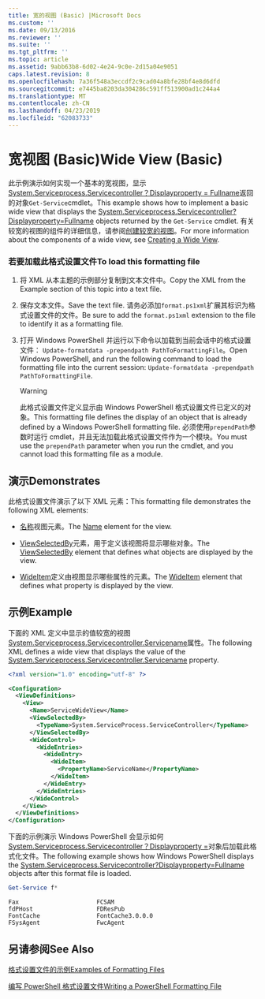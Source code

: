 ```yaml
---
title: 宽的视图 (Basic) |Microsoft Docs
ms.custom: ''
ms.date: 09/13/2016
ms.reviewer: ''
ms.suite: ''
ms.tgt_pltfrm: ''
ms.topic: article
ms.assetid: 9abb63b8-6d02-4e24-9c0e-2d15a04e9051
caps.latest.revision: 8
ms.openlocfilehash: 7a36f548a3eccdf2c9cad04a8bfe28bf4e8d6dfd
ms.sourcegitcommit: e7445ba8203da304286c591ff513900ad1c244a4
ms.translationtype: MT
ms.contentlocale: zh-CN
ms.lasthandoff: 04/23/2019
ms.locfileid: "62083733"
---
```

# <a name="wide-view-basic"></a><span data-ttu-id="cf554-102">宽视图 (Basic)</span><span class="sxs-lookup"><span data-stu-id="cf554-102">Wide View (Basic)</span></span>

<span data-ttu-id="cf554-103">此示例演示如何实现一个基本的宽视图，显示[System.Serviceprocess.Servicecontroller？Displayproperty = Fullname](/dotnet/api/System.ServiceProcess.ServiceController)返回的对象`Get-Service`cmdlet。</span><span class="sxs-lookup"><span data-stu-id="cf554-103">This example shows how to implement a basic wide view that displays the [System.Serviceprocess.Servicecontroller?Displayproperty=Fullname](/dotnet/api/System.ServiceProcess.ServiceController) objects returned by the `Get-Service` cmdlet.</span></span> <span data-ttu-id="cf554-104">有关较宽的视图的组件的详细信息，请参阅[创建较宽的视图](./creating-a-wide-view.md)。</span><span class="sxs-lookup"><span data-stu-id="cf554-104">For more information about the components of a wide view, see [Creating a Wide View](./creating-a-wide-view.md).</span></span>

### <a name="to-load-this-formatting-file"></a><span data-ttu-id="cf554-105">若要加载此格式设置文件</span><span class="sxs-lookup"><span data-stu-id="cf554-105">To load this formatting file</span></span>

1. <span data-ttu-id="cf554-106">将 XML 从本主题的示例部分复制到文本文件中。</span><span class="sxs-lookup"><span data-stu-id="cf554-106">Copy the XML from the Example section of this topic into a text file.</span></span>

2. <span data-ttu-id="cf554-107">保存文本文件。</span><span class="sxs-lookup"><span data-stu-id="cf554-107">Save the text file.</span></span> <span data-ttu-id="cf554-108">请务必添加`format.ps1xml`扩展其标识为格式设置文件的文件。</span><span class="sxs-lookup"><span data-stu-id="cf554-108">Be sure to add the `format.ps1xml` extension to the file to identify it as a formatting file.</span></span>

3. <span data-ttu-id="cf554-109">打开 Windows PowerShell 并运行以下命令以加载到当前会话中的格式设置文件： `Update-formatdata -prependpath PathToFormattingFile`。</span><span class="sxs-lookup"><span data-stu-id="cf554-109">Open Windows PowerShell, and run the following command to load the formatting file into the current session: `Update-formatdata -prependpath PathToFormattingFile`.</span></span>

   > [!WARNING]
   > <span data-ttu-id="cf554-110">此格式设置文件定义显示由 Windows PowerShell 格式设置文件已定义的对象。</span><span class="sxs-lookup"><span data-stu-id="cf554-110">This formatting file defines the display of an object that is already defined by a Windows PowerShell formatting file.</span></span> <span data-ttu-id="cf554-111">必须使用`prependPath`参数时运行 cmdlet，并且无法加载此格式设置文件作为一个模块。</span><span class="sxs-lookup"><span data-stu-id="cf554-111">You must use the `prependPath` parameter when you run the cmdlet, and you cannot load this formatting file as a module.</span></span>

## <a name="demonstrates"></a><span data-ttu-id="cf554-112">演示</span><span class="sxs-lookup"><span data-stu-id="cf554-112">Demonstrates</span></span>

<span data-ttu-id="cf554-113">此格式设置文件演示了以下 XML 元素：</span><span class="sxs-lookup"><span data-stu-id="cf554-113">This formatting file demonstrates the following XML elements:</span></span>

- <span data-ttu-id="cf554-114">[名称](./name-element-for-view-format.md)视图元素。</span><span class="sxs-lookup"><span data-stu-id="cf554-114">The [Name](./name-element-for-view-format.md) element for the view.</span></span>

- <span data-ttu-id="cf554-115">[ViewSelectedBy](./viewselectedby-element-format.md)元素，用于定义该视图将显示哪些对象。</span><span class="sxs-lookup"><span data-stu-id="cf554-115">The [ViewSelectedBy](./viewselectedby-element-format.md) element that defines what objects are displayed by the view.</span></span>

- <span data-ttu-id="cf554-116">[WideItem](./wideitem-element-for-widecontrol-format.md)定义由视图显示哪些属性的元素。</span><span class="sxs-lookup"><span data-stu-id="cf554-116">The [WideItem](./wideitem-element-for-widecontrol-format.md) element that defines what property is displayed by the view.</span></span>

## <a name="example"></a><span data-ttu-id="cf554-117">示例</span><span class="sxs-lookup"><span data-stu-id="cf554-117">Example</span></span>

<span data-ttu-id="cf554-118">下面的 XML 定义中显示的值较宽的视图[System.Serviceprocess.Servicecontroller.Servicename](/dotnet/api/System.ServiceProcess.ServiceController.ServiceName)属性。</span><span class="sxs-lookup"><span data-stu-id="cf554-118">The following XML defines a wide view that displays the value of the [System.Serviceprocess.Servicecontroller.Servicename](/dotnet/api/System.ServiceProcess.ServiceController.ServiceName) property.</span></span>

```xml
<?xml version="1.0" encoding="utf-8" ?>

<Configuration>
  <ViewDefinitions>
    <View>
      <Name>ServiceWideView</Name>
      <ViewSelectedBy>
        <TypeName>System.ServiceProcess.ServiceController</TypeName>
      </ViewSelectedBy>
      <WideControl>
        <WideEntries>
          <WideEntry>
            <WideItem>
              <PropertyName>ServiceName</PropertyName>
            </WideItem>
          </WideEntry>
        </WideEntries>
      </WideControl>
    </View>
  </ViewDefinitions>
</Configuration>
```

<span data-ttu-id="cf554-119">下面的示例演示 Windows PowerShell 会显示如何[System.Serviceprocess.Servicecontroller？Displayproperty =](/dotnet/api/System.ServiceProcess.ServiceController)对象后加载此格式化文件。</span><span class="sxs-lookup"><span data-stu-id="cf554-119">The following example shows how Windows PowerShell displays the [System.Serviceprocess.Servicecontroller?Displayproperty=Fullname](/dotnet/api/System.ServiceProcess.ServiceController) objects after this format file is loaded.</span></span>

```powershell
Get-Service f*
```

```output
Fax                      FCSAM
fdPHost                  FDResPub
FontCache                FontCache3.0.0.0
FSysAgent                FwcAgent
```

## <a name="see-also"></a><span data-ttu-id="cf554-120">另请参阅</span><span class="sxs-lookup"><span data-stu-id="cf554-120">See Also</span></span>

[<span data-ttu-id="cf554-121">格式设置文件的示例</span><span class="sxs-lookup"><span data-stu-id="cf554-121">Examples of Formatting Files</span></span>](./examples-of-formatting-files.md)

[<span data-ttu-id="cf554-122">编写 PowerShell 格式设置文件</span><span class="sxs-lookup"><span data-stu-id="cf554-122">Writing a PowerShell Formatting File</span></span>](./writing-a-powershell-formatting-file.md)
